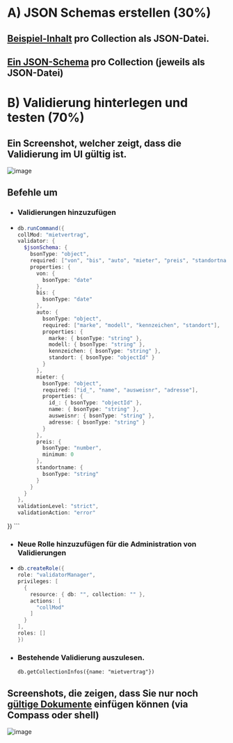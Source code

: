 # A) JSON Schemas erstellen (30%)
## [Beispiel-Inhalt](src/beispiele/) pro Collection als JSON-Datei.
## [Ein JSON-Schema](src/schemas/) pro Collection (jeweils als JSON-Datei)
# B) Validierung hinterlegen und testen (70%)
## Ein Screenshot, welcher zeigt, dass die Validierung im UI gültig ist.
![image](https://github.com/user-attachments/assets/5d4b7c57-3640-4cb4-9ad6-0c64606a076f)
## Befehle um
- ### Validierungen hinzuzufügen
- ```powershell
  db.runCommand({
  collMod: "mietvertrag",
  validator: {
    $jsonSchema: {
      bsonType: "object",
      required: ["von", "bis", "auto", "mieter", "preis", "standortname"],
      properties: {
        von: {
          bsonType: "date"
        },
        bis: {
          bsonType: "date"
        },
        auto: {
          bsonType: "object",
          required: ["marke", "modell", "kennzeichen", "standort"],
          properties: {
            marke: { bsonType: "string" },
            modell: { bsonType: "string" },
            kennzeichen: { bsonType: "string" },
            standort: { bsonType: "objectId" }
          }
        },
        mieter: {
          bsonType: "object",
          required: ["id_", "name", "ausweisnr", "adresse"],
          properties: {
            id_: { bsonType: "objectId" },
            name: { bsonType: "string" },
            ausweisnr: { bsonType: "string" },
            adresse: { bsonType: "string" }
          }
        },
        preis: {
          bsonType: "number",
          minimum: 0
        },
        standortname: {
          bsonType: "string"
        }
      }
    }
  },
  validationLevel: "strict",
  validationAction: "error"
})
    ```
- ### Neue Rolle hinzuzufügen für die Administration von Validierungen
- ```powershell
  db.createRole({
  role: "validatorManager",
  privileges: [
    {
      resource: { db: "", collection: "" },
      actions: [
        "collMod"
      ]
    }
  ],
  roles: []
  })
  ```
- ### Bestehende Validierung auszulesen.
  ```powerhsell
  db.getCollectionInfos({name: "mietvertrag"})
  ```
## Screenshots, die zeigen, dass Sie nur noch [gültige Dokumente](src/wrongData.js) einfügen können (via Compass oder shell)
![image](https://github.com/user-attachments/assets/80d5c5df-3050-4480-bd07-6af33bb8cda1)
